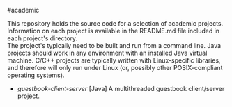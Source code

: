 #academic

This repository holds the source code for a selection of academic projects. 
Information on each project is available in the README.md file included in 
each project's directory.  
The project's typically need to be built and run from a command line. Java
projects should work in any environment with an installed Java virtual machine.
C/C++ projects are typically written with Linux-specific libraries, and therefore
will only run under Linux (or, possibly other POSIX-compliant operating systems).
* _guestbook-client-server_:[Java] A multithreaded guestbook client/server project.

